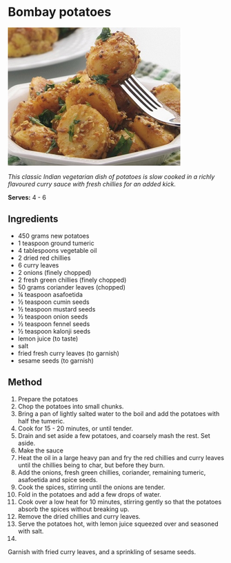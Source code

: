 # Bombay potatoes

![Bombay potatoes](resources/bombay-potatoes.jpg)

*This classic Indian vegetarian dish of potatoes is slow cooked in a richly flavoured curry sauce with fresh chillies for an added kick.*

**Serves:** 4 - 6

## Ingredients
- 450 grams new potatoes
- 1 teaspoon ground tumeric
- 4 tablespoons vegetable oil
- 2 dried red chillies
- 6 curry leaves
- 2 onions (finely chopped)
- 2 fresh green chillies (finely chopped)
- 50 grams coriander leaves (chopped)
- ¼ teaspoon asafoetida
- ½ teaspoon cumin seeds
- ½ teaspoon mustard seeds
- ½ teaspoon onion seeds
- ½ teaspoon fennel seeds
- ½ teaspoon kalonji seeds
- lemon juice (to taste)
- salt
- fried fresh curry leaves (to garnish)
- sesame seeds (to garnish)

## Method
1. Prepare the potatoes
1. Chop the potatoes into small chunks.
1. Bring a pan of lightly salted water to the boil and add the potatoes with half the tumeric.
1. Cook for 15 - 20 minutes, or until tender.
1. Drain and set aside a few potatoes, and coarsely mash the rest. Set aside.
1. Make the sauce
1. Heat the oil in a large heavy pan and fry the red chillies and curry leaves until the chillies being to char, but before they burn.
1. Add the onions, fresh green chillies, coriander, remaining tumeric, asafoetida and spice seeds.
1. Cook the spices, stirring until the onions are tender.
1. Fold in the potatoes and add a few drops of water.
1. Cook over a low heat for 10 minutes, stirring gently so that the potatoes absorb the spices without breaking up.
1. Remove the dried  chillies and curry leaves.
1. Serve the potatoes hot, with lemon juice squeezed over and seasoned with salt.
1. 
Garnish with fried curry leaves, and a sprinkling of sesame seeds.